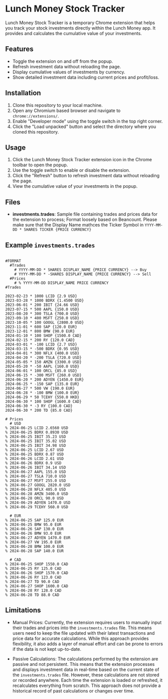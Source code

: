 # Lunch Money Stock Tracker

Lunch Money Stock Tracker is a temporary Chrome extension that helps you track your stock investments directly within the Lunch Money app. It provides and calculates the cumulative value of your investments.


## Features

- Toggle the extension on and off from the popup.
- Refresh investment data without reloading the page.
- Display cumulative values of investments by currency.
- Show detailed investment data including current prices and profit/loss.

## Installation

1. Clone this repository to your local machine.
2. Open any Chromium based browser and navigate to `chrome://extensions/`.
3. Enable "Developer mode" using the toggle switch in the top right corner.
4. Click the "Load unpacked" button and select the directory where you cloned this repository.

## Usage

1. Click the Lunch Money Stock Tracker extension icon in the Chrome toolbar to open the popup.
2. Use the toggle switch to enable or disable the extension.
3. Click the "Refresh" button to refresh investment data without reloading the page.
4. View the cumulative value of your investments in the popup.

## Files

- **investments.trades**: Sample file containing trades and prices data for the extension to process; Format loosely based on Beancount. Please make sure that the Display Name mathces the Ticker Symbol in `YYYY-MM-DD * SHARES TICKER {PRICE CURRENCY}`


## Example `investments.trades`

```plaintext

#FORMAT
  #Trades
    # YYYY-MM-DD * SHARES DISPLAY_NAME {PRICE CURRENCY} --> Buy
    # YYYY-MM-DD * -SHARES DISPLAY_NAME {PRICE CURRENCY} --> Sell
  #Prices
    # % YYYY-MM-DD DISPLAY_NAME PRICE CURRENCY
#Trades

2023-02-23 * 1000 LCID {2.9 USD}
2023-03-28 * 1000 BDRX {1.4500 USD}
2023-06-01 * 200 IBIT {24.66 USD}
2023-07-15 * 500 AAPL {150.0 USD}
2023-08-20 * 300 TSLA {700.0 USD}
2023-09-10 * 400 MSFT {250.0 USD}
2023-10-05 * 100 GOOGL {2800.0 USD}
2023-11-01 * 600 SAP {120.0 EUR}
2023-12-01 * 800 BMW {90.0 EUR}
2024-01-10 * 100 SHOP {1500.0 CAD}
2024-02-15 * 200 RY {120.0 CAD}
2024-03-01 * -100 LCID {2.7 USD}
2024-03-15 * -500 BDRX {0.95 USD}
2024-04-01 * 300 NFLX {400.0 USD}
2024-04-20 * -200 TSLA {720.0 USD}
2024-05-05 * 150 AMZN {3300.0 USD}
2024-05-20 * -50 AAPL {160.0 USD}
2024-06-01 * 100 ORCL {85.0 USD}
2024-06-15 * -300 MSFT {260.0 USD}
2024-06-20 * 200 ADYEN {1450.0 EUR}
2024-06-25 * -150 SAP {135.0 EUR}
2024-06-27 * 500 VW {190.0 EUR}
2024-06-28 * -100 BMW {100.0 EUR}
2024-06-29 * 50 TCEHY {550.0 HKD}
2024-06-30 * 100 SHOP {1600.0 CAD}
2024-06-30 * -3 RY {100.0 CAD}
2024-06-30 * 200 TD {85.0 CAD}

# Prices
  # USD
% 2024-06-25 LCID 2.6560 USD
% 2024-06-25 BDRX 0.8930 USD 
% 2024-06-25 IBIT 35.23 USD
% 2024-06-25 IBIT 35.02 USD 
% 2024-06-25 IBIT 34.98 USD 
% 2024-06-25 LCID 2.67 USD 
% 2024-06-25 BDRX 0.87 USD
% 2024-06-26 LCID 2.61 USD
% 2024-06-26 BDRX 0.9 USD
% 2024-06-26 IBIT 34.14 USD
% 2024-06-27 AAPL 155.0 USD
% 2024-06-27 TSLA 710.0 USD
% 2024-06-27 MSFT 255.0 USD
% 2024-06-27 GOOGL 2820.0 USD
% 2024-06-28 NFLX 405.0 USD
% 2024-06-28 AMZN 3400.0 USD
% 2024-06-28 ORCL 90.0 USD
% 2024-06-29 ADYEN 1470.0 USD
% 2024-06-29 TCEHY 560.0 USD

  # EUR
% 2024-06-25 SAP 125.0 EUR
% 2024-06-25 BMW 95.0 EUR
% 2024-06-26 SAP 130.0 EUR
% 2024-06-26 BMW 93.0 EUR
% 2024-06-27 ADYEN 1470.0 EUR
% 2024-06-27 VW 195.0 EUR
% 2024-06-28 BMW 100.0 EUR
% 2024-06-28 SAP 140.0 EUR

  # CAD
% 2024-06-25 SHOP 1550.0 CAD
% 2024-06-25 RY 125.0 CAD
% 2024-06-26 SHOP 1570.0 CAD
% 2024-06-26 RY 123.0 CAD
% 2024-06-27 TD 90.0 CAD
% 2024-06-27 SHOP 1600.0 CAD
% 2024-06-28 RY 128.0 CAD
% 2024-06-28 TD 88.0 CAD

```

## Limitations

- Manual Prices: Currently, the extension requires users to manually input their trades and prices into the `investments.trades` file. This means users need to keep the file updated with their latest transactions and price data for accurate calculations. While this approach provides flexibility, it also adds a layer of manual effort and can be prone to errors if the data is not kept up-to-date.

- Passive Calculations: The calculations performed by the extension are passive and not persistent. This means that the extension processes and displays investment data in real-time based on the current state of the `investments.trades` file. However, these calculations are not stored or recorded anywhere. Each time the extension is loaded or refreshed, it recalculates everything from scratch. This approach does not provide a historical record of past calculations or changes over time.